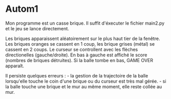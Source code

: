 # Autom1

Mon programme est un casse brique.
Il suffit d'éxecuter le fichier main2.py et le jeu se lance directement.

Les briques apparaissent aléatoirement sur le plus haut tier de la fenêtre.
Les briques oranges se cassent en 1 coup, les brique grises (métal) se cassent en 2 coups.
Le curseur se controllent avec les flèches directionelles (gauche/droite).
En bas à gauche est affiché le score (nombres de briques détruites).
Si la balle tombe en bas, GAME OVER apparaît.

Il persiste quelques erreurs :  - la gestion de la trajectoire de la balle lorsqu'elle touche le coin d'une brique ou du curseur est très mal gérée.
                                - si la balle touche une brique et le mur au même moment, elle reste collée au mur.
